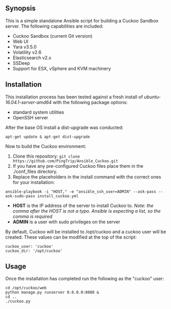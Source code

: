 ## Synopsis

This is a simple standalone Ansible script for building a Cuckoo Sandbox server. The following capabilities are included:

- Cuckoo Sandbox (current Git version)
- Web UI
- Yara v3.5.0
- Volatility v2.6
- Elasticsearch v2.x
- SSDeep
- Support for ESX, vSphere and KVM machinery

## Installation
This installation process has been tested against a fresh install of _ubuntu-16.04.1-server-amd64_ with the following package options:

- standard system utilities
- OpenSSH server

After the base OS install a dist-upgrade was conducted:

`apt-get update & apt-get dist-upgrade`

Now to build the Cuckoo environment:

1. Clone this repository:
`git clone https://github.com/PingTrip/Ansible_Cuckoo.git`
2. If you have any pre-configured Cuckoo files place them in the ./conf_files directory.
3. Replace the placeholders in the install command with the correct ones for your installation:

`ansible-playbook -i "HOST," -e "ansible_ssh_user=ADMIN" --ask-pass --ask-sudo-pass install_cuckoo.yml`

- **HOST** is the IP address of the server to install Cuckoo to. _Note: the comma after the HOST is not a typo. Ansible is expecting a list, so the comma is required_
- **ADMIN** is a user with sudo privileges on the server

By default, Cuckoo will be installed to /opt/cuckoo and a cuckoo user will be created. These values can be modified at the top of the script:

    cuckoo_user: 'cuckoo'
    cuckoo_dir: '/opt/cuckoo'

## Usage

Once the installation has completed run the following as the "cuckoo" user:

    cd /opt/cuckoo/web
    python manage.py runserver 0.0.0.0:8080 &
    cd ..
    ./cuckoo.py





